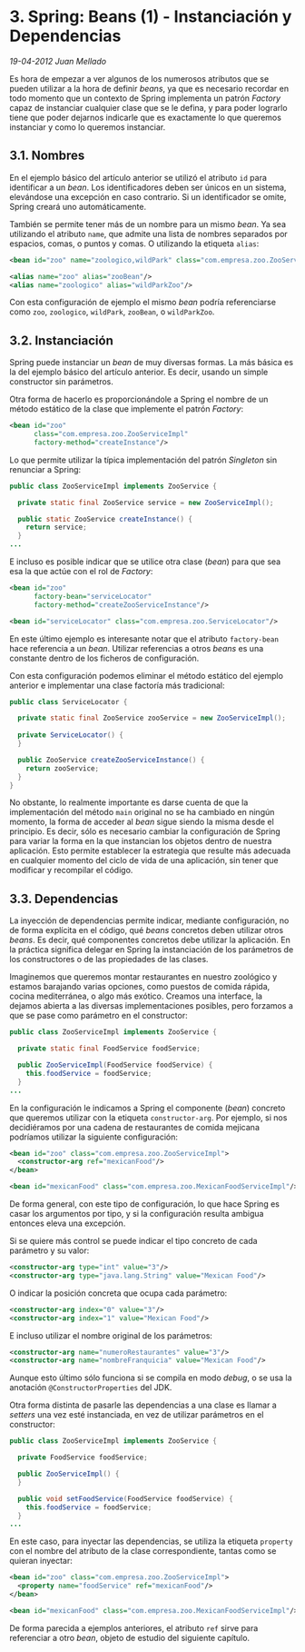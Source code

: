 # 3. Spring: Beans (1) - Instanciación y Dependencias

_19-04-2012_ _Juan Mellado_

Es hora de empezar a ver algunos de los numerosos atributos que se pueden utilizar a la hora de definir _beans_, ya que es necesario recordar en todo momento que un contexto de Spring implementa un patrón _Factory_ capaz de instanciar cualquier clase que se le defina, y para poder lograrlo tiene que poder dejarnos indicarle que es exactamente lo que queremos instanciar y como lo queremos instanciar.

## 3.1. Nombres

En el ejemplo básico del artículo anterior se utilizó el atributo ```id``` para identificar a un _bean_. Los identificadores deben ser únicos en un sistema, elevándose una excepción en caso contrario. Si un identificador se omite, Spring creará uno automáticamente.

También se permite tener más de un nombre para un mismo _bean_. Ya sea utilizando el atributo ```name```, que admite una lista de nombres separados por espacios, comas, o puntos y comas. O utilizando la etiqueta ```alias```:

```xml
<bean id="zoo" name="zoologico,wildPark" class="com.empresa.zoo.ZooServiceImpl"/>

<alias name="zoo" alias="zooBean"/>
<alias name="zoologico" alias="wildParkZoo"/>
```

Con esta configuración de ejemplo el mismo _bean_ podría referenciarse como ```zoo```, ```zoologico```, ```wildPark```, ```zooBean```, o ```wildParkZoo```.

## 3.2. Instanciación

Spring puede instanciar un _bean_ de muy diversas formas. La más básica es la del ejemplo básico del artículo anterior. Es decir, usando un simple constructor sin parámetros.

Otra forma de hacerlo es proporcionándole a Spring el nombre de un método estático de la clase que implemente el patrón _Factory_:

```xml
<bean id="zoo"
      class="com.empresa.zoo.ZooServiceImpl"
      factory-method="createInstance"/>
```

Lo que permite utilizar la típica implementación del patrón _Singleton_ sin renunciar a Spring:

```java
public class ZooServiceImpl implements ZooService {

  private static final ZooService service = new ZooServiceImpl();

  public static ZooService createInstance() {
    return service;
  }
...
```

E incluso es posible indicar que se utilice otra clase (_bean_) para que sea esa la que actúe con el rol de _Factory_:

```xml
<bean id="zoo"
      factory-bean="serviceLocator"
      factory-method="createZooServiceInstance"/>

<bean id="serviceLocator" class="com.empresa.zoo.ServiceLocator"/>
```

En este último ejemplo es interesante notar que el atributo ```factory-bean``` hace referencia a un _bean_. Utilizar referencias a otros _beans_ es una constante dentro de los ficheros de configuración.

Con esta configuración podemos eliminar el método estático del ejemplo anterior e implementar una clase factoría más tradicional:

```java
public class ServiceLocator {

  private static final ZooService zooService = new ZooServiceImpl();
 
  private ServiceLocator() {
  }

  public ZooService createZooServiceInstance() {
    return zooService;
  }
}
```

No obstante, lo realmente importante es darse cuenta de que la implementación del método ```main``` original no se ha cambiado en ningún momento, la forma de acceder al _bean_ sigue siendo la misma desde el principio. Es decir, sólo es necesario cambiar la configuración de Spring para variar la forma en la que instancian los objetos dentro de nuestra aplicación. Esto permite establecer la estrategia que resulte más adecuada en cualquier momento del ciclo de vida de una aplicación, sin tener que modificar y recompilar el código.

## 3.3. Dependencias

La inyección de dependencias permite indicar, mediante configuración, no de forma explícita en el código, qué _beans_ concretos deben utilizar otros _beans_. Es decir, qué componentes concretos debe utilizar la aplicación. En la práctica significa delegar en Spring la instanciación de los parámetros de los constructores o de las propiedades de las clases.

Imaginemos que queremos montar restaurantes en nuestro zoológico y estamos barajando varias opciones, como puestos de comida rápida, cocina mediterránea, o algo más exótico. Creamos una interface, la dejamos abierta a las diversas implementaciones posibles, pero forzamos a que se pase como parámetro en el constructor:

```java
public class ZooServiceImpl implements ZooService {

  private static final FoodService foodService;

  public ZooServiceImpl(FoodService foodService) {
    this.foodService = foodService;
  }
...
```

En la configuración le indicamos a Spring el componente (_bean_) concreto que queremos utilizar con la etiqueta ```constructor-arg```. Por ejemplo, si nos decidiéramos por una cadena de restaurantes de comida mejicana podríamos utilizar la siguiente configuración:

```xml
<bean id="zoo" class="com.empresa.zoo.ZooServiceImpl">
  <constructor-arg ref="mexicanFood"/>
</bean>

<bean id="mexicanFood" class="com.empresa.zoo.MexicanFoodServiceImpl"/>
```

De forma general, con este tipo de configuración, lo que hace Spring es casar los argumentos por tipo, y si la configuración resulta ambigua entonces eleva una excepción.

Si se quiere más control se puede indicar el tipo concreto de cada parámetro y su valor:

```xml
<constructor-arg type="int" value="3"/>
<constructor-arg type="java.lang.String" value="Mexican Food"/>
```

O indicar la posición concreta que ocupa cada parámetro:

```xml
<constructor-arg index="0" value="3"/>
<constructor-arg index="1" value="Mexican Food"/>
```

E incluso utilizar el nombre original de los parámetros:

```xml
<constructor-arg name="numeroRestaurantes" value="3"/>
<constructor-arg name="nombreFranquicia" value="Mexican Food"/>
```

Aunque esto último sólo funciona si se compila en modo _debug_, o se usa la anotación ```@ConstructorProperties``` del JDK.

Otra forma distinta de pasarle las dependencias a una clase es llamar a _setters_ una vez esté instanciada, en vez de utilizar parámetros en el constructor:

```java
public class ZooServiceImpl implements ZooService {

  private FoodService foodService;

  public ZooServiceImpl() {
  }

  public void setFoodService(FoodService foodService) {
    this.foodService = foodService;
  }
...
```

En este caso, para inyectar las dependencias, se utiliza la etiqueta ```property``` con el nombre del atributo de la clase correspondiente, tantas como se quieran inyectar:

```xml
<bean id="zoo" class="com.empresa.zoo.ZooServiceImpl">
  <property name="foodService" ref="mexicanFood"/>
</bean>

<bean id="mexicanFood" class="com.empresa.zoo.MexicanFoodServiceImpl"/>
```

De forma parecida a ejemplos anteriores, el atributo ```ref``` sirve para referenciar a otro _bean_, objeto de estudio del siguiente capítulo.

